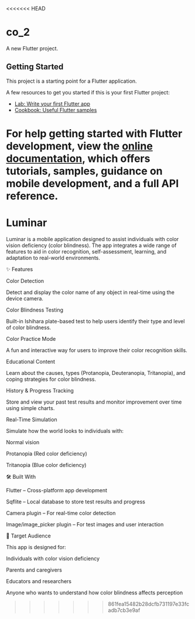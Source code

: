 <<<<<<< HEAD
# co_2

A new Flutter project.

## Getting Started

This project is a starting point for a Flutter application.

A few resources to get you started if this is your first Flutter project:

- [Lab: Write your first Flutter app](https://docs.flutter.dev/get-started/codelab)
- [Cookbook: Useful Flutter samples](https://docs.flutter.dev/cookbook)

For help getting started with Flutter development, view the
[online documentation](https://docs.flutter.dev/), which offers tutorials,
samples, guidance on mobile development, and a full API reference.
=======
# Luminar
Luminar is a  mobile application designed to assist individuals with color vision deficiency (color blindness). The app integrates a wide range of features to aid in color recognition, self-assessment, learning, and adaptation to real-world environments. 

✨ Features
 
 Color Detection
 
Detect and display the color name of any object in real-time using the device camera.

 Color Blindness Testing
 
Built-in Ishihara plate-based test to help users identify their type and level of color blindness.

 Color Practice Mode
 
A fun and interactive way for users to improve their color recognition skills.

 Educational Content
 
Learn about the causes, types (Protanopia, Deuteranopia, Tritanopia), and coping strategies for color blindness.

 History & Progress Tracking
 
Store and view your past test results and monitor improvement over time using simple charts.

 Real-Time Simulation
 
Simulate how the world looks to individuals with:

Normal vision

Protanopia (Red color deficiency)

Tritanopia (Blue color deficiency)

🛠️ Built With

Flutter – Cross-platform app development

Sqflite – Local database to store test results and progress

Camera plugin – For real-time color detection

Image/image_picker plugin – For test images and user interaction

📱 Target Audience

This app is designed for:

Individuals with color vision deficiency

Parents and caregivers

Educators and researchers

Anyone who wants to understand how color blindness affects perception

>>>>>>> 861fea15482b28dcfb731197e33fcadb7cb3e9af
